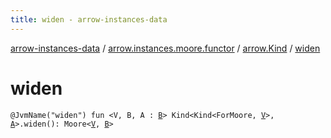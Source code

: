 ```yaml
---
title: widen - arrow-instances-data
---
```


[arrow-instances-data](../../index.html) / [arrow.instances.moore.functor](../index.html) / [arrow.Kind](index.html) / [widen](./widen.html)

# widen

`@JvmName("widen") fun <V, B, A : `[`B`](widen.html#B)`> Kind<Kind<ForMoore, `[`V`](widen.html#V)`>, `[`A`](widen.html#A)`>.widen(): Moore<`[`V`](widen.html#V)`, `[`B`](widen.html#B)`>`